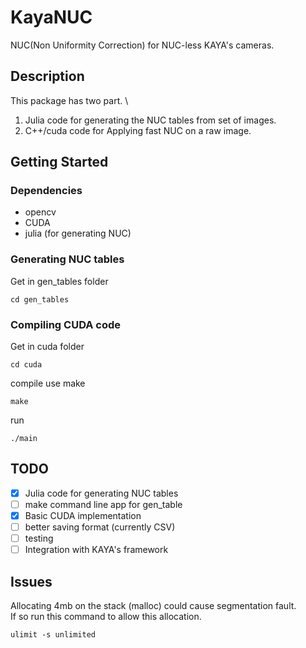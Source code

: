 # KayaNUC
NUC(Non Uniformity Correction) for NUC-less KAYA's cameras.

## Description
This package has two part. \
1. Julia code for generating the NUC tables from set of images.
2. C++/cuda code for Applying fast NUC on a raw image.

## Getting Started

### Dependencies
- opencv
- CUDA
- julia (for generating NUC)

### Generating NUC tables
Get in gen_tables folder
```
cd gen_tables
```

### Compiling CUDA code
Get in cuda folder
```
cd cuda
```
compile use make
```
make
```
run
```
./main
```

## TODO
- [X] Julia code for generating NUC tables
- [ ] make command line app for gen_table
- [X] Basic CUDA implementation
- [ ] better saving format (currently CSV)
- [ ] testing
- [ ] Integration with KAYA's framework

## Issues
Allocating 4mb on the stack (malloc) could cause segmentation fault. \
If so run this command to allow this allocation.
```
ulimit -s unlimited
```
